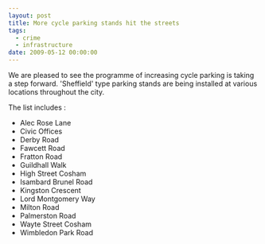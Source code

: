```yaml
---
layout: post
title: More cycle parking stands hit the streets
tags:
  - crime
  - infrastructure
date: 2009-05-12 00:00:00
---
```


We are pleased to see the programme of increasing cycle parking is taking a step forward. 'Sheffield' type parking stands are being installed at various locations throughout the city.

The list includes :

* Alec Rose Lane
* Civic Offices
* Derby Road
* Fawcett Road
* Fratton Road
* Guildhall Walk
* High Street Cosham
* Isambard Brunel Road
* Kingston Crescent
* Lord Montgomery Way
* Milton Road
* Palmerston Road
* Wayte Street Cosham
* Wimbledon Park Road
